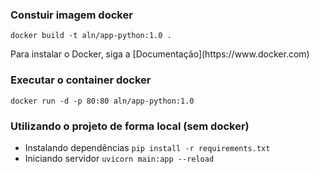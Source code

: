 ### Constuir imagem docker
`docker build -t aln/app-python:1.0 .`
<p>Para instalar o Docker, siga a [Documentação](https://www.docker.com)</p>

### Executar o container docker
`docker run -d -p 80:80 aln/app-python:1.0`

### Utilizando o projeto de forma local (sem docker)
- Instalando dependências
`pip install -r requirements.txt`
- Iniciando servidor
`uvicorn main:app --reload`

